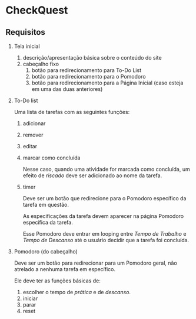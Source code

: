 # CheckQuest

## Requisitos
1. Tela inicial
   1. descrição/apresentação básica sobre o conteúdo do site
   2. cabeçalho fixo
      1. botão para redirecionamento para To-Do List
      2. botão para redirecionamento para o Pomodoro
      3. botão para redirecionamento para a Página Inicial (caso esteja em uma das duas anteriores)

2. To-Do list

   Uma lista de tarefas com as seguintes funções:
   1. adicionar
   2. remover
   3. editar
   4. marcar como concluída

      Nesse caso, quando uma atividade for marcada como concluída, um efeito de _riscado_ deve ser adicionado ao nome da tarefa.

   5. timer
      
      Deve ser um botão que redirecione para o Pomodoro específico da tarefa em questão.

      As especificações da tarefa devem aparecer na página Pomodoro específica da tarefa.
      
      Esse Pomodoro deve entrar em looping entre _Tempo de Trabalho_ e _Tempo de Descanso_ até o usuário decidir que a tarefa foi concluída.

3. Pomodoro (do cabeçalho)

   Deve ser um botão para redirecionar para um Pomodoro geral, não atrelado a nenhuma tarefa em específico.

   Ele deve ter as funções básicas de:
   1. escolher o tempo de _prática_ e de _descanso_.
   2. iniciar
   3. parar
   4. reset